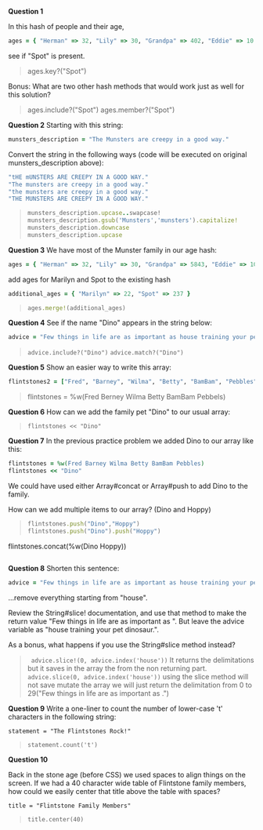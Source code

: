 **Question 1**

In this hash of people and their age,

```ruby
ages = { "Herman" => 32, "Lily" => 30, "Grandpa" => 402, "Eddie" => 10 }
```
see if "Spot" is present.
>ages.key?("Spot")

Bonus: What are two other hash methods that would work just as well for this solution?

> ages.include?("Spot")
> ages.member?("Spot")


**Question 2**
Starting with this string:

```ruby
munsters_description = "The Munsters are creepy in a good way."
```
Convert the string in the following ways (code will be executed on original munsters_description above):

```ruby
"tHE mUNSTERS ARE CREEPY IN A GOOD WAY."
"The munsters are creepy in a good way."
"the munsters are creepy in a good way."
"THE MUNSTERS ARE CREEPY IN A GOOD WAY."
```

>```ruby
>munsters_description.upcase..swapcase!
> munsters_description.gsub('Munsters','munsters').capitalize!
>munsters_description.downcase
>munsters_description.upcase
>```


**Question 3**
We have most of the Munster family in our age hash:

```ruby
ages = { "Herman" => 32, "Lily" => 30, "Grandpa" => 5843, "Eddie" => 10 }
```
add ages for Marilyn and Spot to the existing hash


```ruby
additional_ages = { "Marilyn" => 22, "Spot" => 237 }
```

>```ruby
>ages.merge!(additional_ages)
>```

**Question 4**
See if the name "Dino" appears in the string below:

```ruby
advice = "Few things in life are as important as house training your pet dinosaur."
```
> `advice.include?("Dino")`
> `advice.match?("Dino")`

**Question 5**
Show an easier way to write this array:

```ruby
flintstones2 = ["Fred", "Barney", "Wilma", "Betty", "BamBam", "Pebbles"]`
```

>flintstones = %w(Fred Berney Wilma Betty BamBam Pebbels)

**Question 6**
How can we add the family pet "Dino" to our usual array:

> `flintstones << "Dino"`

**Question 7**
In the previous practice problem we added Dino to our array like this:

```ruby
flintstones = %w(Fred Barney Wilma Betty BamBam Pebbles)
flintstones << "Dino"
```

We could have used either Array#concat or Array#push to add Dino to the family.

How can we add multiple items to our array? (Dino and Hoppy)

>```ruby
> flintstones.push("Dino","Hoppy")
> flintstones.push("Dino").push("Hoppy")
flintstones.concat(%w(Dino Hoppy)) 
>```


**Question 8**
Shorten this sentence:

```ruby
advice = "Few things in life are as important as house training your pet dinosaur."
```
...remove everything starting from "house".

Review the String#slice! documentation, and use that method to make the return value "Few things in life are as important as ". But leave the advice variable as "house training your pet dinosaur.".

As a bonus, what happens if you use the String#slice method instead?

> ` advice.slice!(0, advice.index('house'))`
>It returns the delimitations but it saves in the array the from the non returning part.
> ` advice.slice(0, advice.index('house'))`
> using the slice method will not save mutate the array we will just return the delimitation from 0 to 29("Few things in life are as important as .")


**Question 9**
Write a one-liner to count the number of lower-case 't' characters in the following string:


`statement = "The Flintstones Rock!"`

> `statement.count('t')`

**Question 10**

Back in the stone age (before CSS) we used spaces to align things on the screen. If we had a 40 character wide table of Flintstone family members, how could we easily center that title above the table with spaces?

`title = "Flintstone Family Members"`

>`title.center(40)`